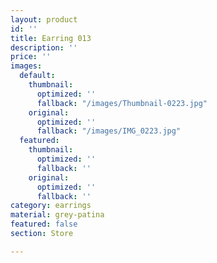 ```yaml
---
layout: product
id: ''
title: Earring 013
description: ''
price: ''
images:
  default:
    thumbnail:
      optimized: ''
      fallback: "/images/Thumbnail-0223.jpg"
    original:
      optimized: ''
      fallback: "/images/IMG_0223.jpg"
  featured:
    thumbnail:
      optimized: ''
      fallback: ''
    original:
      optimized: ''
      fallback: ''
category: earrings
material: grey-patina
featured: false
section: Store

---
```

